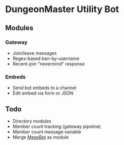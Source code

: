 # DungeonMaster Utility Bot

## Modules
### Gateway
* Join/leave messages
* Regex-based ban-by-username
* Recent-join "nevermind" response

### Embeds
* Send bot embeds to a channel
* Edit embed via form or JSON

## Todo
* Directory modules
* Member count tracking (gateway pipeline)
* Member count message variable
* Merge [MeseBot](https://github.com/MinetestBots/mesebot) as module
